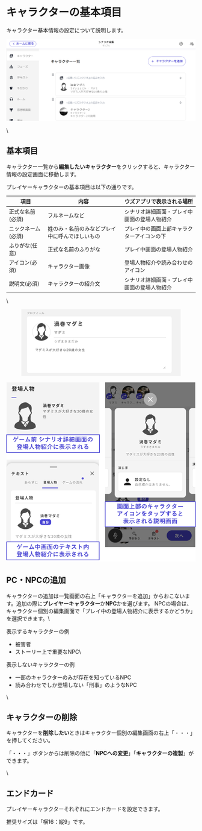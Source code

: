 # キャラクターの基本項目

キャラクター基本情報の設定について説明します。

![](../../images/character3.png)

\


## 基本項目

キャラクター一覧から**編集したいキャラクター**をクリックすると、キャラクター情報の設定画面に移動します。

プレイヤーキャラクターの基本項目は以下の通りです。

| 項目         | 内容                      | ウズアプリで表示される場所          |
| ---------- | ----------------------- | ---------------------- |
| 正式な名前(必須)  | フルネームなど                 | シナリオ詳細画面・プレイ中画面の登場人物紹介 |
| ニックネーム(必須) | 姓のみ・名前のみなどプレイ中に呼んでほしいもの | プレイ中の画面上部キャラクターアイコンの下  |
| ふりがな(任意)　　 | 正式な名前のふりがな              | プレイ中画面の登場人物紹介          |
| アイコン(必須)   | キャラクター画像                | 登場人物紹介や読み合わせのアイコン      |
| 説明文(必須)    | キャラクターの紹介文              | シナリオ詳細画面・プレイ中画面の登場人物紹介 |

\


<figure><img src="../../.gitbook/assets/スクリーンショット 2024-02-20 18.42.03.png" alt=""><figcaption></figcaption></figure>

![](../../images/character2.png)

## PC・NPCの追加

キャラクターの追加は一覧画面の右上「キャラクターを追加」からおこないます。追加の際に**プレイヤーキャラクター**か**NPC**かを選びます。 NPCの場合は、キャラクター個別の編集画面で「プレイ中の登場人物紹介に表示するかどうか」を選択できます。\


表示するキャラクターの例

* 被害者
* ストーリー上で重要なNPC\


表示しないキャラクターの例

* 一部のキャラクターのみが存在を知っているNPC
* 読み合わせでしか登場しない「刑事」のようなNPC

\


## キャラクターの削除

キャラクターを**削除したい**ときはキャラクター個別の編集画面の右上「・・・」を押してください。

「・・・」ボタンからは削除の他に「**NPCへの変更**」「**キャラクターの複製**」ができます。

\


## エンドカード

プレイヤーキャラクターそれぞれにエンドカードを設定できます。

推奨サイズは「横16：縦9」です。
